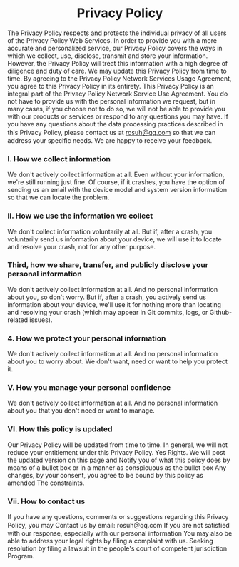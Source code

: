 <h1 align="center">Privacy Policy</h1>

The Privacy Policy respects and protects the individual privacy of all users of the Privacy Policy Web Services.
In order to provide you with a more accurate and personalized service, our Privacy Policy covers the ways in which we collect, use, disclose, transmit and store your information.
However, the Privacy Policy will treat this information with a high degree of diligence and duty of care. We may update this Privacy Policy from time to time.
By agreeing to the Privacy Policy Network Services Usage Agreement, you agree to this Privacy Policy in its entirety.
This Privacy Policy is an integral part of the Privacy Policy Network Service Use Agreement.
You do not have to provide us with the personal information we request, but in many cases, if you choose not to do so, we will not be able to provide you with our products or services or respond to any questions you may have.
If you have any questions about the data processing practices described in this Privacy Policy, please contact us at [rosuh＠qq.com](mailto:rosuh@qq.com) so that we can address your specific needs. We are happy to receive your feedback.

<h3> I. How we collect information</h3>
We don't actively collect information at all. Even without your information, we're still running just fine. Of course, if it crashes, you have the option of sending us an email with the device model and system version information so that we can locate the problem.

<h3> II. How we use the information we collect</h3>
We don't collect information voluntarily at all. But if, after a crash, you voluntarily send us information about your device, we will use it to locate and resolve your crash, not for any other purpose.

<h3> Third, how we share, transfer, and publicly disclose your personal information</h3>
We don't actively collect information at all. And no personal information about you, so don't worry.
But if, after a crash, you actively send us information about your device, we'll use it for nothing more than locating and resolving your crash (which may appear in Git commits, logs, or Github-related issues).

<h3> 4. How we protect your personal information</h3>
We don't actively collect information at all. And no personal information about you to worry about. We don't want, need or want to help you protect it.

<h3> V. How you manage your personal confidence</h3>
We don't actively collect information at all. And no personal information about you that you don't need or want to manage.

<h3> VI. How this policy is updated</h3>
Our Privacy Policy will be updated from time to time.
In general, we will not reduce your entitlement under this Privacy Policy.
Yes Rights. We will post the updated version on this page and
Notify you of what this policy does by means of a bullet box or in a manner as conspicuous as the bullet box
Any changes, by your consent, you agree to be bound by this policy as amended
The constraints.
<h3>Vii. How to contact us</h3>
If you have any questions, comments or suggestions regarding this Privacy Policy, you may
Contact us by email: rosuh＠qq.com If you are not satisfied with our response, especially with our personal information
You may also be able to address your legal rights by filing a complaint with us.
Seeking resolution by filing a lawsuit in the people's court of competent jurisdiction
Program.
